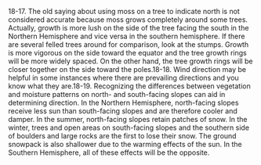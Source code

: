 18-17\. The old saying about using moss on a tree to indicate north is not considered accurate because moss grows completely around some trees. Actually, growth is more lush on the side of the tree facing the south in the Northern Hemisphere and vice versa in the southern hemisphere. If there are several felled trees around for comparison, look at the stumps. Growth is more vigorous on the side toward the equator and the tree growth rings will be more widely spaced. On the other hand, the tree growth rings will be closer together on the side toward the poles.18-18\. Wind direction may be helpful in some instances where there are prevailing directions and you know what they are.18-19\. Recognizing the differences between vegetation and moisture patterns on north- and south-facing slopes can aid in determining direction. In the Northern Hemisphere, north-facing slopes receive less sun than south-facing slopes and are therefore cooler and damper. In the summer, north-facing slopes retain patches of snow. In the winter, trees and open areas on south-facing slopes and the southern side of boulders and large rocks are the first to lose their snow. The ground snowpack is also shallower due to the warming effects of the sun. In the Southern Hemisphere, all of these effects will be the opposite.